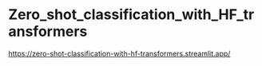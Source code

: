 # Zero_shot_classification_with_HF_transformers

https://zero-shot-classification-with-hf-transformers.streamlit.app/
